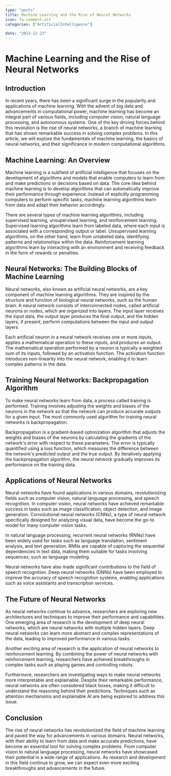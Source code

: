 ```yaml
---
type: "posts"
title: Machine Learning and the Rise of Neural Networks
icon: fa-comment-alt
categories: ["ArtificialIntelligence"]

date: "2013-12-23"
---
```




# Machine Learning and the Rise of Neural Networks

## Introduction

In recent years, there has been a significant surge in the popularity and applications of machine learning. With the advent of big data and advancements in computational power, machine learning has become an integral part of various fields, including computer vision, natural language processing, and autonomous systems. One of the key driving forces behind this revolution is the rise of neural networks, a branch of machine learning that has shown remarkable success in solving complex problems. In this article, we will explore the fundamentals of machine learning, the basics of neural networks, and their significance in modern computational algorithms.

## Machine Learning: An Overview

Machine learning is a subfield of artificial intelligence that focuses on the development of algorithms and models that enable computers to learn from and make predictions or decisions based on data. The core idea behind machine learning is to develop algorithms that can automatically improve their performance through experience. Instead of explicitly programming computers to perform specific tasks, machine learning algorithms learn from data and adapt their behavior accordingly.

There are several types of machine learning algorithms, including supervised learning, unsupervised learning, and reinforcement learning. Supervised learning algorithms learn from labeled data, where each input is associated with a corresponding output or label. Unsupervised learning algorithms, on the other hand, learn from unlabeled data, identifying patterns and relationships within the data. Reinforcement learning algorithms learn by interacting with an environment and receiving feedback in the form of rewards or penalties.

## Neural Networks: The Building Blocks of Machine Learning

Neural networks, also known as artificial neural networks, are a key component of machine learning algorithms. They are inspired by the structure and function of biological neural networks, such as the human brain. A neural network consists of interconnected nodes, called artificial neurons or nodes, which are organized into layers. The input layer receives the input data, the output layer produces the final output, and the hidden layers, if present, perform computations between the input and output layers.

Each artificial neuron in a neural network receives one or more inputs, applies a mathematical operation to these inputs, and produces an output. The mathematical operation performed by a neuron is typically a weighted sum of its inputs, followed by an activation function. The activation function introduces non-linearity into the neural network, enabling it to learn complex patterns in the data.

## Training Neural Networks: Backpropagation Algorithm

To make neural networks learn from data, a process called training is performed. Training involves adjusting the weights and biases of the neurons in the network so that the network can produce accurate outputs for a given input. The most commonly used algorithm for training neural networks is backpropagation.

Backpropagation is a gradient-based optimization algorithm that adjusts the weights and biases of the neurons by calculating the gradients of the network's error with respect to these parameters. The error is typically quantified using a loss function, which measures the difference between the network's predicted output and the true output. By iteratively applying the backpropagation algorithm, the neural network gradually improves its performance on the training data.

## Applications of Neural Networks

Neural networks have found applications in various domains, revolutionizing fields such as computer vision, natural language processing, and speech recognition. In computer vision, neural networks have achieved remarkable success in tasks such as image classification, object detection, and image generation. Convolutional neural networks (CNNs), a type of neural network specifically designed for analyzing visual data, have become the go-to model for many computer vision tasks.

In natural language processing, recurrent neural networks (RNNs) have been widely used for tasks such as language translation, sentiment analysis, and text generation. RNNs are capable of capturing the sequential dependencies in text data, making them suitable for tasks involving sequences, such as language modeling.

Neural networks have also made significant contributions to the field of speech recognition. Deep neural networks (DNNs) have been employed to improve the accuracy of speech recognition systems, enabling applications such as voice assistants and transcription services.

## The Future of Neural Networks

As neural networks continue to advance, researchers are exploring new architectures and techniques to improve their performance and capabilities. One emerging area of research is the development of deep neural networks, which are neural networks with multiple hidden layers. Deep neural networks can learn more abstract and complex representations of the data, leading to improved performance in various tasks.

Another exciting area of research is the application of neural networks to reinforcement learning. By combining the power of neural networks with reinforcement learning, researchers have achieved breakthroughs in complex tasks such as playing games and controlling robots.

Furthermore, researchers are investigating ways to make neural networks more interpretable and explainable. Despite their remarkable performance, neural networks are often considered black boxes, making it difficult to understand the reasoning behind their predictions. Techniques such as attention mechanisms and explainable AI are being explored to address this issue.

## Conclusion

The rise of neural networks has revolutionized the field of machine learning and paved the way for advancements in various domains. Neural networks, with their ability to learn from data and make accurate predictions, have become an essential tool for solving complex problems. From computer vision to natural language processing, neural networks have showcased their potential in a wide range of applications. As research and development in this field continue to grow, we can expect even more exciting breakthroughs and advancements in the future.
